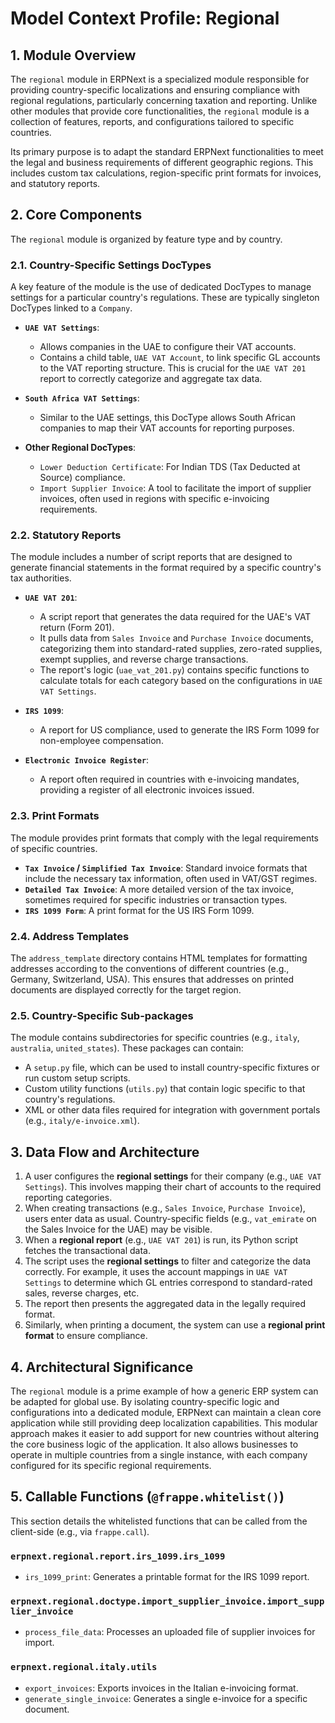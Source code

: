 # Model Context Profile: Regional

## 1. Module Overview

The `regional` module in ERPNext is a specialized module responsible for providing country-specific localizations and ensuring compliance with regional regulations, particularly concerning taxation and reporting. Unlike other modules that provide core functionalities, the `regional` module is a collection of features, reports, and configurations tailored to specific countries.

Its primary purpose is to adapt the standard ERPNext functionalities to meet the legal and business requirements of different geographic regions. This includes custom tax calculations, region-specific print formats for invoices, and statutory reports.

## 2. Core Components

The `regional` module is organized by feature type and by country.

### 2.1. Country-Specific Settings DocTypes

A key feature of the module is the use of dedicated DocTypes to manage settings for a particular country's regulations. These are typically singleton DocTypes linked to a `Company`.

-   **`UAE VAT Settings`**:
    -   Allows companies in the UAE to configure their VAT accounts.
    -   Contains a child table, `UAE VAT Account`, to link specific GL accounts to the VAT reporting structure. This is crucial for the `UAE VAT 201` report to correctly categorize and aggregate tax data.

-   **`South Africa VAT Settings`**:
    -   Similar to the UAE settings, this DocType allows South African companies to map their VAT accounts for reporting purposes.

-   **Other Regional DocTypes**:
    -   `Lower Deduction Certificate`: For Indian TDS (Tax Deducted at Source) compliance.
    -   `Import Supplier Invoice`: A tool to facilitate the import of supplier invoices, often used in regions with specific e-invoicing requirements.

### 2.2. Statutory Reports

The module includes a number of script reports that are designed to generate financial statements in the format required by a specific country's tax authorities.

-   **`UAE VAT 201`**:
    -   A script report that generates the data required for the UAE's VAT return (Form 201).
    -   It pulls data from `Sales Invoice` and `Purchase Invoice` documents, categorizing them into standard-rated supplies, zero-rated supplies, exempt supplies, and reverse charge transactions.
    -   The report's logic (`uae_vat_201.py`) contains specific functions to calculate totals for each category based on the configurations in `UAE VAT Settings`.

-   **`IRS 1099`**:
    -   A report for US compliance, used to generate the IRS Form 1099 for non-employee compensation.

-   **`Electronic Invoice Register`**:
    -   A report often required in countries with e-invoicing mandates, providing a register of all electronic invoices issued.

### 2.3. Print Formats

The module provides print formats that comply with the legal requirements of specific countries.

-   **`Tax Invoice` / `Simplified Tax Invoice`**: Standard invoice formats that include the necessary tax information, often used in VAT/GST regimes.
-   **`Detailed Tax Invoice`**: A more detailed version of the tax invoice, sometimes required for specific industries or transaction types.
-   **`IRS 1099 Form`**: A print format for the US IRS Form 1099.

### 2.4. Address Templates

The `address_template` directory contains HTML templates for formatting addresses according to the conventions of different countries (e.g., Germany, Switzerland, USA). This ensures that addresses on printed documents are displayed correctly for the target region.

### 2.5. Country-Specific Sub-packages

The module contains subdirectories for specific countries (e.g., `italy`, `australia`, `united_states`). These packages can contain:
-   A `setup.py` file, which can be used to install country-specific fixtures or run custom setup scripts.
-   Custom utility functions (`utils.py`) that contain logic specific to that country's regulations.
-   XML or other data files required for integration with government portals (e.g., `italy/e-invoice.xml`).

## 3. Data Flow and Architecture

1.  A user configures the **regional settings** for their company (e.g., `UAE VAT Settings`). This involves mapping their chart of accounts to the required reporting categories.
2.  When creating transactions (e.g., `Sales Invoice`, `Purchase Invoice`), users enter data as usual. Country-specific fields (e.g., `vat_emirate` on the Sales Invoice for the UAE) may be visible.
3.  When a **regional report** (e.g., `UAE VAT 201`) is run, its Python script fetches the transactional data.
4.  The script uses the **regional settings** to filter and categorize the data correctly. For example, it uses the account mappings in `UAE VAT Settings` to determine which GL entries correspond to standard-rated sales, reverse charges, etc.
5.  The report then presents the aggregated data in the legally required format.
6.  Similarly, when printing a document, the system can use a **regional print format** to ensure compliance.

## 4. Architectural Significance

The `regional` module is a prime example of how a generic ERP system can be adapted for global use. By isolating country-specific logic and configurations into a dedicated module, ERPNext can maintain a clean core application while still providing deep localization capabilities. This modular approach makes it easier to add support for new countries without altering the core business logic of the application. It also allows businesses to operate in multiple countries from a single instance, with each company configured for its specific regional requirements.

## 5. Callable Functions (`@frappe.whitelist()`)

This section details the whitelisted functions that can be called from the client-side (e.g., via `frappe.call`).

### `erpnext.regional.report.irs_1099.irs_1099`
- `irs_1099_print`: Generates a printable format for the IRS 1099 report.

### `erpnext.regional.doctype.import_supplier_invoice.import_supplier_invoice`
- `process_file_data`: Processes an uploaded file of supplier invoices for import.

### `erpnext.regional.italy.utils`
- `export_invoices`: Exports invoices in the Italian e-invoicing format.
- `generate_single_invoice`: Generates a single e-invoice for a specific document.
